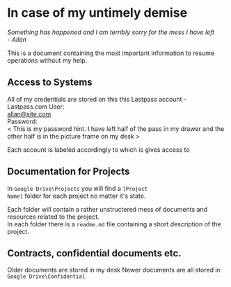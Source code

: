 # In case of my untimely demise
_Something has happened and I am terribly sorry for the mess I have left_  
_- Allan_  

This is a document containing the most important information to resume operations without my help. 

## Access to Systems
All of my credentials are stored on this this Lastpass account - Lastpass.com 
User:  
allan@site.com  
Password:  
< This is my password hint. I have left half of the pass in my drawer and the other half is in the picture frame on my desk >  

Each account is labeled accordingly to which is gives access to

## Documentation for Projects
In <code>Google Drive\Projects</code> you will find a <code>[Project Name]</code> folder for each project no matter it's state.  

Each folder will contain a rather unstructered mess of documents and resources related to the project.  
In each folder there is a <code>readme.md</code> file containing a short description of the project. 

## Contracts, confidential documents etc.
Older documents are stored in my desk
Newer documents are all stored in <code>Google Drive\Confidential</code>
